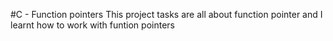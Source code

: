 #C - Function pointers
This project tasks are all about function pointer and I learnt how to work with funtion pointers


